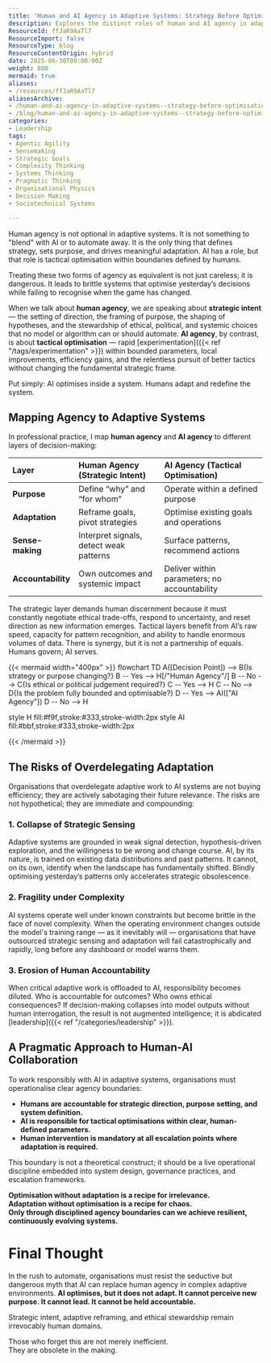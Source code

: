 ```yaml
---
title: 'Human and AI Agency in Adaptive Systems: Strategy Before Optimisation'
description: Explores the distinct roles of human and AI agency in adaptive systems, emphasising human-led strategy and adaptation, with AI focused on tactical optimisation within set boundaries.
ResourceId: ffJaR9AaTl7
ResourceImport: false
ResourceType: blog
ResourceContentOrigin: hybrid
date: 2025-06-30T09:00:00Z
weight: 880
mermaid: true
aliases:
- /resources/ffJaR9AaTl7
aliasesArchive:
- /human-and-ai-agency-in-adaptive-systems--strategy-before-optimisation
- /blog/human-and-ai-agency-in-adaptive-systems--strategy-before-optimisation
categories:
- Leadership
tags:
- Agentic Agility
- Sensemaking
- Strategic Goals
- Complexity Thinking
- Systems Thinking
- Pragmatic Thinking
- Organisational Physics
- Decision Making
- Sociotechnical Systems

---
```

Human agency is not optional in adaptive systems. It is not something to "blend" with AI or to automate away. It is the only thing that defines strategy, sets purpose, and drives meaningful adaptation. AI has a role, but that role is tactical optimisation within boundaries defined by humans.

Treating these two forms of agency as equivalent is not just careless; it is dangerous. It leads to brittle systems that optimise yesterday’s decisions while failing to recognise when the game has changed.

When we talk about **human agency**, we are speaking about **strategic intent** — the setting of direction, the framing of purpose, the shaping of hypotheses, and the stewardship of ethical, political, and systemic choices that no model or algorithm can or should automate. **AI agency**, by contrast, is about **tactical optimisation** — rapid [experimentation]({{< ref "/tags/experimentation" >}}) within bounded parameters, local improvements, efficiency gains, and the relentless pursuit of better tactics without changing the fundamental strategic frame.

Put simply: AI optimises inside a system. Humans adapt and redefine the system.

## Mapping Agency to Adaptive Systems

In professional practice, I map **human agency** and **AI agency** to different layers of decision-making:

| Layer              | Human Agency (Strategic Intent)         | AI Agency (Tactical Optimisation)            |
| :----------------- | :-------------------------------------- | :------------------------------------------- |
| **Purpose**        | Define “why” and “for whom”             | Operate within a defined purpose             |
| **Adaptation**     | Reframe goals, pivot strategies         | Optimise existing goals and operations       |
| **Sense-making**   | Interpret signals, detect weak patterns | Surface patterns, recommend actions          |
| **Accountability** | Own outcomes and systemic impact        | Deliver within parameters; no accountability |

The strategic layer demands human discernment because it must constantly negotiate ethical trade-offs, respond to uncertainty, and reset direction as new information emerges. Tactical layers benefit from AI’s raw speed, capacity for pattern recognition, and ability to handle enormous volumes of data. There is synergy, but it is not a partnership of equals. Humans govern; AI serves.

{{< mermaid width="400px" >}}
flowchart TD
A([Decision Point]) --> B{Is strategy or purpose changing?}
B -- Yes --> H[/"Human Agency"/]
B -- No --> C{Is ethical or political judgement required?}
C -- Yes --> H
C -- No --> D{Is the problem fully bounded and optimisable?}
D -- Yes --> AI(["AI Agency"])
D -- No --> H

style H fill:#f9f,stroke:#333,stroke-width:2px
style AI fill:#bbf,stroke:#333,stroke-width:2px

{{< /mermaid >}}

## The Risks of Overdelegating Adaptation

Organisations that overdelegate adaptive work to AI systems are not buying efficiency; they are actively sabotaging their future relevance. The risks are not hypothetical; they are immediate and compounding:

### 1. Collapse of Strategic Sensing

Adaptive systems are grounded in weak signal detection, hypothesis-driven exploration, and the willingness to be wrong and change course. AI, by its nature, is trained on existing data distributions and past patterns. It cannot, on its own, identify when the landscape has fundamentally shifted. Blindly optimising yesterday’s patterns only accelerates strategic obsolescence.

### 2. Fragility under Complexity

AI systems operate well under known constraints but become brittle in the face of novel complexity. When the operating environment changes outside the model's training range — as it inevitably will — organisations that have outsourced strategic sensing and adaptation will fail catastrophically and rapidly, long before any dashboard or model warns them.

### 3. Erosion of Human Accountability

When critical adaptive work is offloaded to AI, responsibility becomes diluted. Who is accountable for outcomes? Who owns ethical consequences? If decision-making collapses into model outputs without human interrogation, the result is not augmented intelligence; it is abdicated [leadership]({{< ref "/categories/leadership" >}}).

## A Pragmatic Approach to Human-AI Collaboration

To work responsibly with AI in adaptive systems, organisations must operationalise clear agency boundaries:

- **Humans are accountable for strategic direction, purpose setting, and system definition.**
- **AI is responsible for tactical optimisations within clear, human-defined parameters.**
- **Human intervention is mandatory at all escalation points where adaptation is required.**

This boundary is not a theoretical construct; it should be a live operational discipline embedded into system design, governance practices, and escalation frameworks.

**Optimisation without adaptation is a recipe for irrelevance.**  
**Adaptation without optimisation is a recipe for chaos.**  
**Only through disciplined agency boundaries can we achieve resilient, continuously evolving systems.**

# Final Thought

In the rush to automate, organisations must resist the seductive but dangerous myth that AI can replace human agency in complex adaptive environments. **AI optimises, but it does not adapt. It cannot perceive new purpose. It cannot lead. It cannot be held accountable.**

Strategic intent, adaptive reframing, and ethical stewardship remain irrevocably human domains.

Those who forget this are not merely inefficient.  
They are obsolete in the making.
